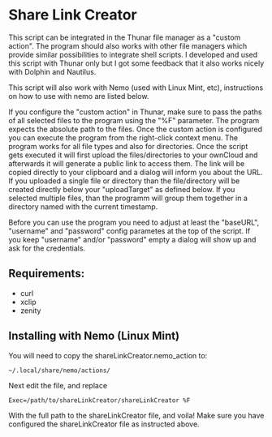 Share Link Creator
==================

This script can be integrated in the Thunar file manager as a "custom
action". The program should also works with other file managers which provide
similar possibilities to integrate shell scripts. I developed and used this
script with Thunar only but I got some feedback that it also works nicely with
Dolphin and Nautilus.

This script will also work with Nemo (used with Linux Mint, etc), instructions on how to use with nemo are listed below.

If you configure the "custom action" in Thunar, make sure to pass the paths of
all selected files to the program using the "%F" parameter. The program expects
the absolute path to the files.  Once the custom action is configured you can
execute the program from the right-click context menu. The program works for
all file types and also for directories. Once the script gets executed it will
first upload the files/directories to your ownCloud and afterwards it will
generate a public link to access them. The link will be copied directly to your
clipboard and a dialog will inform you about the URL. If you uploaded a single
file or directory than the file/directory will be created directly below your
"uploadTarget" as defined below. If you selected multiple files, than the
programm will group them together in a directory named with the current
timestamp.

Before you can use the program you need to adjust at least the "baseURL",
"username" and "password" config parametes at the top of the script. If you
keep "username" and/or "password" empty a dialog will show up and ask for the
credentials.

Requirements:
-------------

- curl
- xclip
- zenity

Installing with Nemo (Linux Mint)
--

You will need to copy the shareLinkCreator.nemo_action to:

    ~/.local/share/nemo/actions/

Next edit the file, and replace

    Exec=/path/to/shareLinkCreator/shareLinkCreator %F

With the full path to the shareLinkCreator file, and voila!  Make sure you have configured the shareLinkCreator file as instructed above.
